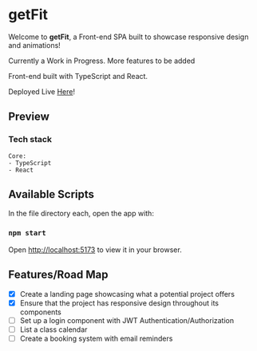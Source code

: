 # getFit

<p>Welcome to <b>getFit</b>, a Front-end SPA built to showcase responsive design and animations!</p>
<p>Currently a Work in Progress. More features to be added</p>

<p>Front-end built with TypeScript and React.</p>

<p>Deployed Live <a href="https://getfit.pages.dev/">Here</a>!</p>

## Preview

### Tech stack

```
Core:
- TypeScript
- React

```

## Available Scripts

In the file directory each, open the app with:

### `npm start`

Open [http://localhost:5173](http://localhost:3000) to view it in your browser.

## Features/Road Map

- [x] Create a landing page showcasing what a potential project offers
- [x] Ensure that the project has responsive design throughout its components
- [ ] Set up a login component with JWT Authentication/Authorization
- [ ] List a class calendar
- [ ] Create a booking system with email reminders
